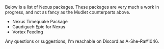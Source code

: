 Below is a list of Nexus packages. These packages are very much a work in progress, and not as fancy as the Mudlet counterparts above.
 - Nexus Timequake Package
 - Gaudiguch Epic for Nexus
 - Vortex Feeding

Any questions or suggestions, I'm reachable on Discord as A-She-Ra#1046.